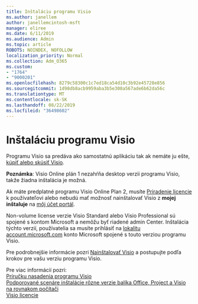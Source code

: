 ```yaml
---
title: Inštaláciu programu Visio
ms.author: janellem
author: janellemcintosh-msft
manager: eliree
ms.date: 6/11/2019
ms.audience: Admin
ms.topic: article
ROBOTS: NOINDEX, NOFOLLOW
localization_priority: Normal
ms.collection: Adm_O365
ms.custom:
- "1764"
- "9000201"
ms.openlocfilehash: 8279c58300c1c7ed18ca54d10c3b92e45728e856
ms.sourcegitcommit: 1d98db8acb9959aba3b5e308a567ade6b62da56c
ms.translationtype: MT
ms.contentlocale: sk-SK
ms.lasthandoff: 08/22/2019
ms.locfileid: "36498602"
---
```

# <a name="install-visio"></a>Inštaláciu programu Visio

Programu Visio sa predáva ako samostatnú aplikáciu tak ak nemáte ju ešte, [kúpiť alebo skúsiť Visio](https://products.office.com/visio). 

**Poznámka**: Visio Online plán 1 nezahŕňa desktop verzii programu Visio, takže žiadna inštalácia je možná.

Ak máte predplatné programu Visio Online Plan 2, musíte [Priradenie licencie](https://docs.microsoft.com/office365/admin/subscriptions-and-billing/assign-licenses-to-users?wt.mc_id=OfficeAdm_ClientDIA_Alchemy1764) k používateľovi alebo nebudú mať možnosť nainštalovať Visio z **mojej inštaluje** na [môj účet portál](https://portal.office.com/account#installs). 

Non-volume license verzie Visio Standard alebo Visio Professional sú spojené s kontom Microsoft a nemôžu byť riadené admin Center. Inštalácia týchto verzií, používatelia sa musíte prihlásiť na [lokalitu account.microsoft.com](https://account.microsoft.com) konto Microsoft spojené s touto verziou programu Visio.

Pre podrobnejšie informácie pozri [Nainštalovať Visio](https://support.office.com/article/f98f21e3-aa02-4827-9167-ddab5b025710?wt.mc_id=OfficeAdm_ClientDIA_Alchemy1764) a postupujte podľa krokov pre vašu verziu programu Visio.

Pre viac informácií pozri:<br>
[Príručku nasadenia programu Visio](https://docs.microsoft.com/deployoffice/deployment-guide-for-visio)<br>
[Podporované scenáre inštalácie rôzne verzie balíka Office, Project a Visio na rovnakom počítači](https://docs.microsoft.com/deployoffice/install-different-office-visio-and-project-versions-on-the-same-computer)<br>
[Visio licencie](https://products.office.com/visio/microsoft-visio-volume-licensing-visio-for-multiple-users)
